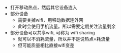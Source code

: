- 打开移动热点，然后其它设备连入
- 部分设备
  - 需要关掉wifi，用移动数据连外网
  - 此时会使用手机流量。所以需要定期关注流量剩余
- 部分设备可以共享wifi, 可称为 wifi sharing
  - 就可以不消耗流量，所以并不是说热点=耗流量
  - 但可能质量相比直接wifi变差